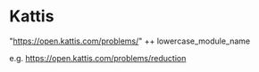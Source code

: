 # Kattis

"https://open.kattis.com/problems/" ++ lowercase_module_name

e.g. https://open.kattis.com/problems/reduction